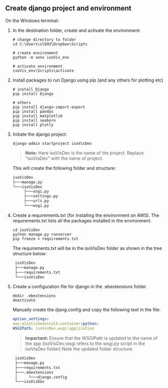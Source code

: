 ## Create django project and environment 

On the Windows terminal:

1. In the destination folder, create and activate the environment:
    ```shell
    # change directory to folder
    cd C:\Users\sl693\Dropbox\Scripts

    # create environment
    python -m venv isoVis_env

    # activate environment
    isoVis_env\Scripts\activate
    ```

2. Install packages to run Django using pip (and any others for plotting etc)
    ```shell
    # install Django
    pip install Django

    # others
    pip install django-import-export
    pip install pandas
    pip install matplotlib
    pip install seaborn
    pip install plotly
    ```

3. Initiate the django project:
   ```shell
   django-admin startproject isoVisDev 
   ```
   > **Note:** Here isoVisDev is the name of the project. Replace "isoVisDev" with the name of project.

   This will create the following folder and structure:
    ```markdown
    isoVisDev
    ├───manage.py    
    └───isoVisDev
         ├───asgi.py
         ├───settings.py
         ├───urls.py
         └───wsgi.py 
    ```

4. Create a requirements.txt (for installing the environment on AWS). The requirements.txt lists all the packages installed in the environment.
   ```shell
   cd isoVisDev
   python manage.py runserver
   pip freeze > requirements.txt
   ```
   The requirements.txt will be in the isoVisDev folder as shown in the tree structure below:
   ```markdown
    isoVisDev
    ├───manage.py
    ├───requirements.txt
    └───isoVisDev  
   ```


5. Create a configuration file for django in the .ebextensions folder.  
   ```shell
   mkdir .ebextensions
   deactivate
   ```
   Manually create the djang.config and copy the following text in the file: 
   ```yaml
   option_settings:
   aws:elasticbeanstalk:container:python:
   WSGIPath: isoVisDev.wsgi:application
   ```
   > **Important:** Ensure that the WSGIPath is updated to the name of the app (isoVisDev.wsgi refers to the wsgi.py script in the isoVisDev folder)
   Note the updated folder structure:
   ```markdown
    isoVisDev
    ├───manage.py
    ├───requirements.txt
    ├───.ebextensions
    │     └───django.config
    └───isoVisDev

   ```
